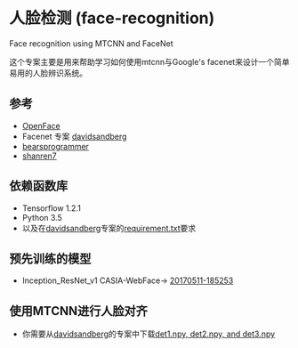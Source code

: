 # 人脸检测 (face-recognition)
Face recognition using MTCNN and FaceNet

这个专案主要是用来帮助学习如何使用mtcnn与Google's facenet来设计一个简单易用的人脸辨识系统。

## 参考
* [OpenFace](https://github.com/cmusatyalab/openface)
* Facenet 专案 [davidsandberg](https://github.com/davidsandberg/facenet)
* [bearsprogrammer](https://github.com/bearsprogrammer/real-time-deep-face-recognition)
* [shanren7](https://github.com/shanren7/real_time_face_recognition)

## 依赖函数库
* Tensorflow 1.2.1
* Python 3.5
* 以及在[davidsandberg](https://github.com/davidsandberg/facenet)专案的[requirement.txt](https://github.com/davidsandberg/facenet/blob/master/requirements.txt)要求

## 预先训练的模型
* Inception_ResNet_v1 CASIA-WebFace-> [20170511-185253](https://drive.google.com/file/d/0B5MzpY9kBtDVOTVnU3NIaUdySFE/edit)

## 使用MTCNN进行人脸对齐
* 你需要从[davidsandberg](https://github.com/davidsandberg/facenet)的专案中下载[det1.npy, det2.npy, and det3.npy](https://github.com/davidsandberg/facenet/tree/master/src/align) 


